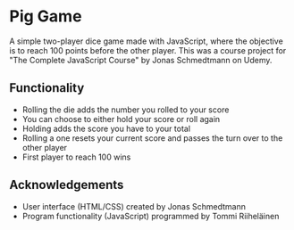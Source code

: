 # Pig Game
A simple two-player dice game made with JavaScript, where the objective is to reach 100 points before the other player. This was a course project for "The Complete JavaScript Course" by Jonas Schmedtmann on Udemy.

## Functionality
* Rolling the die adds the number you rolled to your score
* You can choose to either hold your score or roll again
* Holding adds the score you have to your total
* Rolling a one resets your current score and passes the turn over to the other player
* First player to reach 100 wins

## Acknowledgements
* User interface (HTML/CSS) created by Jonas Schmedtmann
* Program functionality (JavaScript) programmed by Tommi Riiheläinen
